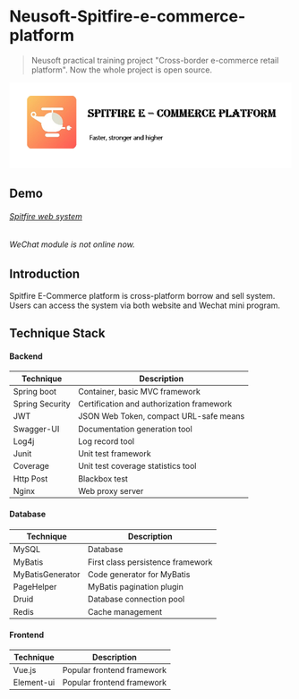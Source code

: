 # Neusoft-Spitfire-e-commerce-platform
> Neusoft practical training project "Cross-border e-commerce retail platform".
> Now the whole project is open source.

![](./image/project_picture.png)

## Demo
###### [Spitfire web system](http://39.98.124.34/)
###### WeChat module is not online now.

## Introduction
Spitfire E-Commerce platform is cross-platform borrow and sell system. Users can access the system via both website and Wechat mini program.

## Technique Stack

#### Backend
|Technique|Description|
|-----|-----|
|Spring boot|Container, basic MVC framework|
|Spring Security|Certification and authorization framework|
|JWT|JSON Web Token, compact URL-safe means|
|Swagger-UI|Documentation generation tool|
|Log4j|Log record tool|
|Junit|Unit test framework|
|Coverage|Unit test coverage statistics tool|
|Http Post|Blackbox test|
|Nginx|Web proxy server|

#### Database
|Technique|Description|
|-----|-----|
|MySQL|Database|
|MyBatis|First class persistence framework|
|MyBatisGenerator|Code generator for MyBatis|
|PageHelper|MyBatis pagination plugin|
|Druid|Database connection pool|
|Redis|Cache management|


#### Frontend
|Technique|Description|
|-----|-----|
|Vue.js|Popular frontend framework|
|Element-ui|Popular frontend framework|
